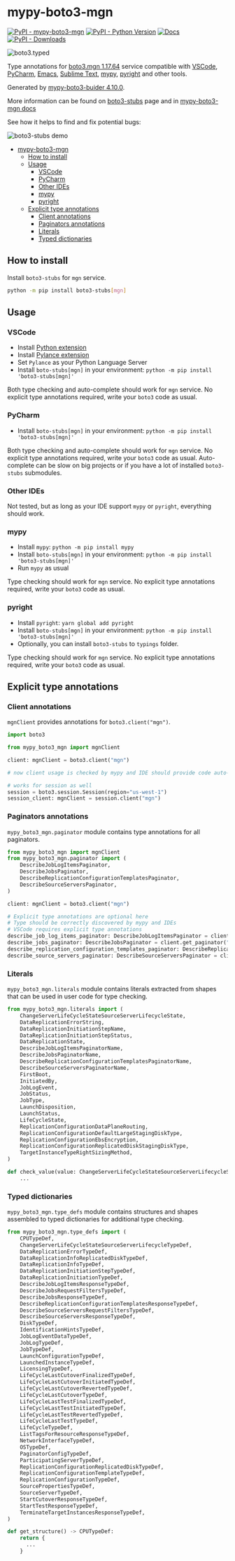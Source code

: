 # mypy-boto3-mgn

[![PyPI - mypy-boto3-mgn](https://img.shields.io/pypi/v/mypy-boto3-mgn.svg?color=blue)](https://pypi.org/project/mypy-boto3-mgn)
[![PyPI - Python Version](https://img.shields.io/pypi/pyversions/mypy-boto3-mgn.svg?color=blue)](https://pypi.org/project/mypy-boto3-mgn)
[![Docs](https://img.shields.io/readthedocs/mypy-boto3-builder.svg?color=blue)](https://mypy-boto3-builder.readthedocs.io/)
[![PyPI - Downloads](https://img.shields.io/pypi/dw/mypy-boto3-mgn?color=blue)](https://pypistats.org/packages/mypy-boto3-mgn)

![boto3.typed](https://github.com/vemel/mypy_boto3_builder/raw/master/logo.png)

Type annotations for
[boto3.mgn 1.17.64](https://boto3.amazonaws.com/v1/documentation/api/1.17.64/reference/services/mgn.html#mgn)
service compatible with [VSCode](https://code.visualstudio.com/),
[PyCharm](https://www.jetbrains.com/pycharm/),
[Emacs](https://www.gnu.org/software/emacs/),
[Sublime Text](https://www.sublimetext.com/),
[mypy](https://github.com/python/mypy),
[pyright](https://github.com/microsoft/pyright) and other tools.

Generated by
[mypy-boto3-buider 4.10.0](https://github.com/vemel/mypy_boto3_builder).

More information can be found on
[boto3-stubs](https://pypi.org/project/boto3-stubs/) page and in
[mypy-boto3-mgn docs](https://github.com/vemel/mypy_boto3_builder/service_docs/mypy_boto3_mgn/README.md)

See how it helps to find and fix potential bugs:

![boto3-stubs demo](https://github.com/vemel/mypy_boto3_builder/raw/master/demo.gif)

- [mypy-boto3-mgn](#mypy-boto3-mgn)
  - [How to install](#how-to-install)
  - [Usage](#usage)
    - [VSCode](#vscode)
    - [PyCharm](#pycharm)
    - [Other IDEs](#other-ides)
    - [mypy](#mypy)
    - [pyright](#pyright)
  - [Explicit type annotations](#explicit-type-annotations)
    - [Client annotations](#client-annotations)
    - [Paginators annotations](#paginators-annotations)
    - [Literals](#literals)
    - [Typed dictionaries](#typed-dictionaries)

## How to install

Install `boto3-stubs` for `mgn` service.

```bash
python -m pip install boto3-stubs[mgn]
```

## Usage

### VSCode

- Install
  [Python extension](https://marketplace.visualstudio.com/items?itemName=ms-python.python)
- Install
  [Pylance extension](https://marketplace.visualstudio.com/items?itemName=ms-python.vscode-pylance)
- Set `Pylance` as your Python Language Server
- Install `boto-stubs[mgn]` in your environment:
  `python -m pip install 'boto3-stubs[mgn]'`

Both type checking and auto-complete should work for `mgn` service. No explicit
type annotations required, write your `boto3` code as usual.

### PyCharm

- Install `boto-stubs[mgn]` in your environment:
  `python -m pip install 'boto3-stubs[mgn]'`

Both type checking and auto-complete should work for `mgn` service. No explicit
type annotations required, write your `boto3` code as usual. Auto-complete can
be slow on big projects or if you have a lot of installed `boto3-stubs`
submodules.

### Other IDEs

Not tested, but as long as your IDE support `mypy` or `pyright`, everything
should work.

### mypy

- Install `mypy`: `python -m pip install mypy`
- Install `boto-stubs[mgn]` in your environment:
  `python -m pip install 'boto3-stubs[mgn]'`
- Run `mypy` as usual

Type checking should work for `mgn` service. No explicit type annotations
required, write your `boto3` code as usual.

### pyright

- Install `pyright`: `yarn global add pyright`
- Install `boto-stubs[mgn]` in your environment:
  `python -m pip install 'boto3-stubs[mgn]'`
- Optionally, you can install `boto3-stubs` to `typings` folder.

Type checking should work for `mgn` service. No explicit type annotations
required, write your `boto3` code as usual.

## Explicit type annotations

### Client annotations

`mgnClient` provides annotations for `boto3.client("mgn")`.

```python
import boto3

from mypy_boto3_mgn import mgnClient

client: mgnClient = boto3.client("mgn")

# now client usage is checked by mypy and IDE should provide code auto-complete

# works for session as well
session = boto3.session.Session(region="us-west-1")
session_client: mgnClient = session.client("mgn")
```

### Paginators annotations

`mypy_boto3_mgn.paginator` module contains type annotations for all paginators.

```python
from mypy_boto3_mgn import mgnClient
from mypy_boto3_mgn.paginator import (
    DescribeJobLogItemsPaginator,
    DescribeJobsPaginator,
    DescribeReplicationConfigurationTemplatesPaginator,
    DescribeSourceServersPaginator,
)

client: mgnClient = boto3.client("mgn")

# Explicit type annotations are optional here
# Type should be correctly discovered by mypy and IDEs
# VSCode requires explicit type annotations
describe_job_log_items_paginator: DescribeJobLogItemsPaginator = client.get_paginator("describe_job_log_items")
describe_jobs_paginator: DescribeJobsPaginator = client.get_paginator("describe_jobs")
describe_replication_configuration_templates_paginator: DescribeReplicationConfigurationTemplatesPaginator = client.get_paginator("describe_replication_configuration_templates")
describe_source_servers_paginator: DescribeSourceServersPaginator = client.get_paginator("describe_source_servers")
```

### Literals

`mypy_boto3_mgn.literals` module contains literals extracted from shapes that
can be used in user code for type checking.

```python
from mypy_boto3_mgn.literals import (
    ChangeServerLifeCycleStateSourceServerLifecycleState,
    DataReplicationErrorString,
    DataReplicationInitiationStepName,
    DataReplicationInitiationStepStatus,
    DataReplicationState,
    DescribeJobLogItemsPaginatorName,
    DescribeJobsPaginatorName,
    DescribeReplicationConfigurationTemplatesPaginatorName,
    DescribeSourceServersPaginatorName,
    FirstBoot,
    InitiatedBy,
    JobLogEvent,
    JobStatus,
    JobType,
    LaunchDisposition,
    LaunchStatus,
    LifeCycleState,
    ReplicationConfigurationDataPlaneRouting,
    ReplicationConfigurationDefaultLargeStagingDiskType,
    ReplicationConfigurationEbsEncryption,
    ReplicationConfigurationReplicatedDiskStagingDiskType,
    TargetInstanceTypeRightSizingMethod,
)

def check_value(value: ChangeServerLifeCycleStateSourceServerLifecycleState) -> bool:
    ...
```

### Typed dictionaries

`mypy_boto3_mgn.type_defs` module contains structures and shapes assembled to
typed dictionaries for additional type checking.

```python
from mypy_boto3_mgn.type_defs import (
    CPUTypeDef,
    ChangeServerLifeCycleStateSourceServerLifecycleTypeDef,
    DataReplicationErrorTypeDef,
    DataReplicationInfoReplicatedDiskTypeDef,
    DataReplicationInfoTypeDef,
    DataReplicationInitiationStepTypeDef,
    DataReplicationInitiationTypeDef,
    DescribeJobLogItemsResponseTypeDef,
    DescribeJobsRequestFiltersTypeDef,
    DescribeJobsResponseTypeDef,
    DescribeReplicationConfigurationTemplatesResponseTypeDef,
    DescribeSourceServersRequestFiltersTypeDef,
    DescribeSourceServersResponseTypeDef,
    DiskTypeDef,
    IdentificationHintsTypeDef,
    JobLogEventDataTypeDef,
    JobLogTypeDef,
    JobTypeDef,
    LaunchConfigurationTypeDef,
    LaunchedInstanceTypeDef,
    LicensingTypeDef,
    LifeCycleLastCutoverFinalizedTypeDef,
    LifeCycleLastCutoverInitiatedTypeDef,
    LifeCycleLastCutoverRevertedTypeDef,
    LifeCycleLastCutoverTypeDef,
    LifeCycleLastTestFinalizedTypeDef,
    LifeCycleLastTestInitiatedTypeDef,
    LifeCycleLastTestRevertedTypeDef,
    LifeCycleLastTestTypeDef,
    LifeCycleTypeDef,
    ListTagsForResourceResponseTypeDef,
    NetworkInterfaceTypeDef,
    OSTypeDef,
    PaginatorConfigTypeDef,
    ParticipatingServerTypeDef,
    ReplicationConfigurationReplicatedDiskTypeDef,
    ReplicationConfigurationTemplateTypeDef,
    ReplicationConfigurationTypeDef,
    SourcePropertiesTypeDef,
    SourceServerTypeDef,
    StartCutoverResponseTypeDef,
    StartTestResponseTypeDef,
    TerminateTargetInstancesResponseTypeDef,
)

def get_structure() -> CPUTypeDef:
    return {
      ...
    }
```
